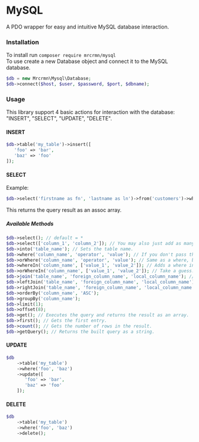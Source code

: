 # MySQL
A PDO wrapper for easy and intuitive MySQL database interaction.

### Installation
To install run `composer require mrcrmn/mysql`  
To use create a new Database object and connect it to the MySQL database.
```php
$db = new Mrcrmn\Mysql\Database;
$db->connect($host, $user, $password, $port, $dbname);
```

### Usage
This library support 4 basic actions for interaction with the database: "INSERT", "SELECT", "UPDATE", "DELETE".

#### INSERT
```php
$db->table('my_table')->insert([
   'foo' => 'bar',
   'baz' => 'foo'
]);
```

#### SELECT
Example:  
```php
$db->select('firstname as fn', 'lastname as ln')->from('customers')->where('lastname', 'smith')->get();
```
This returns the query result as an assoc array.
##### Available Methods
```php
$db->select(); // default = *
$db->select(['column_1', 'column_2']); // You may also just add as many arguments as you like without the array.
$db->into('table_name'); // Sets the table name.
$db->where('column_name', 'operator', 'value'); // If you don't pass the operator it defaults to '='.
$db->orWhere('column_name', 'operator', 'value'); // Same as a where, but with the OR before it.
$db->whereIn('column_name', ['value_1', 'value_2']); // Adds a where in subquery.
$db->orWhereIn('column_name', ['value_1', 'value_2']); // Take a guess.
$db->join('table_name', 'foreign_column_name', 'local_column_name'); // the local column name defaults to 'id'
$db->leftJoin('table_name', 'foreign_column_name', 'local_column_name');
$db->rightJoin('table_name', 'foreign_column_name', 'local_column_name');
$db->orderBy('column_name', 'ASC');
$db->groupBy('column_name');
$db->limit(1);
$db->offset(8);
$db->get(); // Executes the query and returns the result as an array.
$db->first(); // Gets the first entry.
$db->count(); // Gets the number of rows in the result.
$db->getQuery(); // Returns the built query as a string.
```

#### UPDATE
```php
$db
    ->table('my_table')
    ->where('foo', 'baz')
    ->update([
       'foo' => 'bar',
       'baz' => 'foo'
    ]);
```

#### DELETE  
```php
$db
    ->table('my_table')
    ->where('foo', 'baz')
    ->delete();
```
